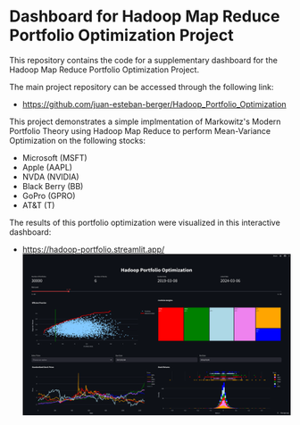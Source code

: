 # Dashboard for Hadoop Map Reduce Portfolio Optimization Project

This repository contains the code for a supplementary dashboard for the Hadoop Map Reduce Portfolio Optimization Project.

The main project repository can be accessed through the following link:
- https://github.com/juan-esteban-berger/Hadoop_Portfolio_Optimization

This project demonstrates a simple implmentation of Markowitz's Modern Portfolio Theory using Hadoop Map Reduce to perform Mean-Variance Optimization on the following stocks:
- Microsoft (MSFT)
- Apple (AAPL)
- NVDA (NVIDIA)
- Black Berry (BB)
- GoPro (GPRO)
- AT&T (T)

The results of this portfolio optimization were visualized in this interactive dashboard:
- https://hadoop-portfolio.streamlit.app/
![Dashboard](dashboard.png)
